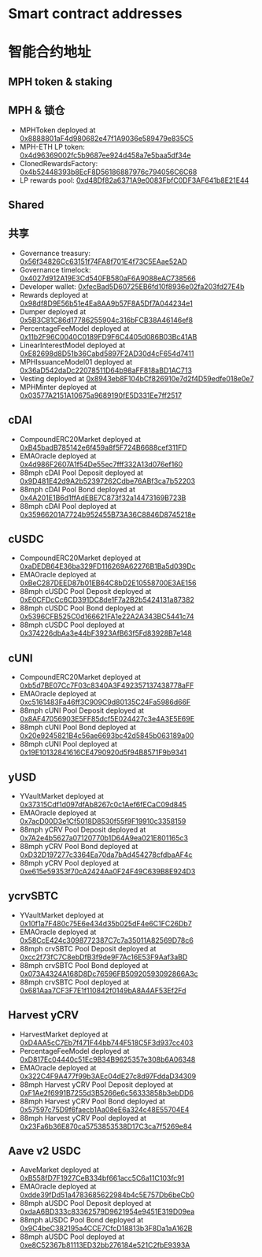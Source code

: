 # Smart contract addresses
# 智能合约地址
## MPH token & staking
## MPH & 锁仓
- MPHToken deployed at [0x8888801aF4d980682e47f1A9036e589479e835C5](https://etherscan.io/address/0x8888801aF4d980682e47f1A9036e589479e835C5)
- MPH-ETH LP token: [0x4d96369002fc5b9687ee924d458a7e5baa5df34e](https://etherscan.io/address/0x4d96369002fc5b9687ee924d458a7e5baa5df34e)
- ClonedRewardsFactory: [0x4b52448393b8EcF8D56186887976c794056C6C68](https://etherscan.io/address/0x4b52448393b8EcF8D56186887976c794056C6C68)
- LP rewards pool: [0xd48Df82a6371A9e0083FbfC0DF3AF641b8E21E44](https://etherscan.io/address/0xd48Df82a6371A9e0083FbfC0DF3AF641b8E21E44)

## Shared
## 共享
- Governance treasury: [0x56f34826Cc63151f74FA8f701E4f73C5EAae52AD](https://etherscan.io/address/0x56f34826Cc63151f74FA8f701E4f73C5EAae52AD)
- Governance timelock: [0x4027d912A19E3Cd540FB580aF6A9088eAC738566](https://etherscan.io/address/0x4027d912A19E3Cd540FB580aF6A9088eAC738566)
- Developer wallet: [0xfecBad5D60725EB6fd10f8936e02fa203fd27E4b](https://etherscan.io/address/0xfecBad5D60725EB6fd10f8936e02fa203fd27E4b)
- Rewards deployed at [0x98df8D9E56b51e4Ea8AA9b57F8A5Df7A044234e1](https://etherscan.io/address/0x98df8D9E56b51e4Ea8AA9b57F8A5Df7A044234e1)
- Dumper deployed at [0x5B3C81C86d17786255904c316bFCB38A46146ef8](https://etherscan.io/address/0x5B3C81C86d17786255904c316bFCB38A46146ef8)
- PercentageFeeModel deployed at [0x11b2F96C0040C0189FD9F6C4405d086B03Bc41AB](https://etherscan.io/address/0x11b2F96C0040C0189FD9F6C4405d086B03Bc41AB)
- LinearInterestModel deployed at [0xE82698d8D51b36Cabd5897F2AD30d4cF654d7411](https://etherscan.io/address/0xE82698d8D51b36Cabd5897F2AD30d4cF654d7411)
- MPHIssuanceModel01 deployed at [0x36aD542daDc22078511D64b98aFF818aBD1AC713](https://etherscan.io/address/0x36aD542daDc22078511D64b98aFF818aBD1AC713)
- Vesting deployed at [0x8943eb8F104bCf826910e7d2f4D59edfe018e0e7](https://etherscan.io/address/0x8943eb8F104bCf826910e7d2f4D59edfe018e0e7)
- MPHMinter deployed at [0x03577A2151A10675a9689190fE5D331Ee7ff2517](https://etherscan.io/address/0x03577A2151A10675a9689190fE5D331Ee7ff2517)

## cDAI

- CompoundERC20Market deployed at [0xB45badB785142e6f459a8f5F724B6688cef311FD](https://etherscan.io/address/0xB45badB785142e6f459a8f5F724B6688cef311FD)
- EMAOracle deployed at [0x4d986F2607A1f54De55ec7fff332A13d076ef160](https://etherscan.io/address/0x4d986F2607A1f54De55ec7fff332A13d076ef160)
- 88mph cDAI Pool Deposit deployed at [0x9D481E42d9A2b52397262Cdbe76ABf3ca7b52203](https://etherscan.io/address/0x9D481E42d9A2b52397262Cdbe76ABf3ca7b52203)
- 88mph cDAI Pool Bond deployed at [0x4A201E1B6d1ffAdEBE7C873f32a14473169B723B](https://etherscan.io/address/0x4A201E1B6d1ffAdEBE7C873f32a14473169B723B)
- 88mph cDAI Pool deployed at [0x35966201A7724b952455B73A36C8846D8745218e](https://etherscan.io/address/0x35966201A7724b952455B73A36C8846D8745218e)

## cUSDC

- CompoundERC20Market deployed at [0xaDEDB64E36ba329FD116269A62276B1Ba5d039Dc](https://etherscan.io/address/0xaDEDB64E36ba329FD116269A62276B1Ba5d039Dc)
- EMAOracle deployed at [0xBeC287DEED87b01EB64C8bD2E10558700E3AE156](https://etherscan.io/address/0xBeC287DEED87b01EB64C8bD2E10558700E3AE156)
- 88mph cUSDC Pool Deposit deployed at [0xE0CFDcCc6CD391DC8de1F7a2B2b5424131a87382](https://etherscan.io/address/0xE0CFDcCc6CD391DC8de1F7a2B2b5424131a87382)
- 88mph cUSDC Pool Bond deployed at [0x5396CFB525C0d166621FA1e22A2A343BC5441c74](https://etherscan.io/address/0x5396CFB525C0d166621FA1e22A2A343BC5441c74)
- 88mph cUSDC Pool deployed at [0x374226dbAa3e44bF3923AfB63f5Fd83928B7e148](https://etherscan.io/address/0x374226dbAa3e44bF3923AfB63f5Fd83928B7e148)

## cUNI

- CompoundERC20Market deployed at [0xb5d7BE07Cc7F03c8340A3F492357137438778aFF](https://etherscan.io/address/0xb5d7BE07Cc7F03c8340A3F492357137438778aFF)
- EMAOracle deployed at [0xc5161483Fa46ff3C909C9d80135C24Fa5986d66F](https://etherscan.io/address/0xc5161483Fa46ff3C909C9d80135C24Fa5986d66F)
- 88mph cUNI Pool Deposit deployed at [0x8AF47056903E5FF85dcf5E024427c3e4A3E5E69E](https://etherscan.io/address/0x8AF47056903E5FF85dcf5E024427c3e4A3E5E69E)
- 88mph cUNI Pool Bond deployed at [0x20e9245821B4c56ae6693bc42d5845b063189a00](https://etherscan.io/address/0x20e9245821B4c56ae6693bc42d5845b063189a00)
- 88mph cUNI Pool deployed at [0x19E10132841616CE4790920d5f94B8571F9b9341](https://etherscan.io/address/0x19E10132841616CE4790920d5f94B8571F9b9341)

## yUSD

- YVaultMarket deployed at [0x37315Cdf1d097dfAb8267c0c1Aef6fECaC09d845](https://etherscan.io/address/0x37315Cdf1d097dfAb8267c0c1Aef6fECaC09d845)
- EMAOracle deployed at [0x7acD00D3e1Cf5018D8530f55f9F19910c3358159](https://etherscan.io/address/0x7acD00D3e1Cf5018D8530f55f9F19910c3358159)
- 88mph yCRV Pool Deposit deployed at [0x7A2e4b5627a07120770b1D64A9ea021E801165c3](https://etherscan.io/address/0x7A2e4b5627a07120770b1D64A9ea021E801165c3)
- 88mph yCRV Pool Bond deployed at [0xD32D197277c3364Ea70da7bAd454278cfdbaAF4c](https://etherscan.io/address/0xD32D197277c3364Ea70da7bAd454278cfdbaAF4c)
- 88mph yCRV Pool deployed at [0xe615e59353f70cA2424Aa0F24F49C639B8E924D3](https://etherscan.io/address/0xe615e59353f70cA2424Aa0F24F49C639B8E924D3)

## ycrvSBTC

- YVaultMarket deployed at [0x10f1a7F480c75E6e434d35b025dF4e6C1FC26Db7](https://etherscan.io/address/0x10f1a7F480c75E6e434d35b025dF4e6C1FC26Db7)
- EMAOracle deployed at [0x58CcE424c3098772387C7c7a35011A82569D78c6](https://etherscan.io/address/0x58CcE424c3098772387C7c7a35011A82569D78c6)
- 88mph crvSBTC Pool Deposit deployed at [0xcc2f73fC7C8ebDfB3f9de9F7Ac16E53F9Aaf3aBD](https://etherscan.io/address/0xcc2f73fC7C8ebDfB3f9de9F7Ac16E53F9Aaf3aBD)
- 88mph crvSBTC Pool Bond deployed at [0x073A4324A168D8Dc76596FB50920593092866A3c](https://etherscan.io/address/0x073A4324A168D8Dc76596FB50920593092866A3c)
- 88mph crvSBTC Pool deployed at [0x681Aaa7CF3F7E1f110842f0149bA8A4AF53Ef2Fd](https://etherscan.io/address/0x681Aaa7CF3F7E1f110842f0149bA8A4AF53Ef2Fd)

## Harvest yCRV

- HarvestMarket deployed at [0xD4AA5cC7Eb7f471F44bb744F518C5F3d937cc403](https://etherscan.io/address/0xD4AA5cC7Eb7f471F44bb744F518C5F3d937cc403)
- PercentageFeeModel deployed at [0xD817Ec04440c51Ec9B34B9625357e308b6A06348](https://etherscan.io/address/0xD817Ec04440c51Ec9B34B9625357e308b6A06348)
- EMAOracle deployed at [0x322C4F9A477f99b3AEc04dE27c8d97FddaD34309](https://etherscan.io/address/0x322C4F9A477f99b3AEc04dE27c8d97FddaD34309)
- 88mph Harvest yCRV Pool Deposit deployed at [0xF1Ae2f6991B7255d3B5266e6c56333858b3ebDD6](https://etherscan.io/address/0xF1Ae2f6991B7255d3B5266e6c56333858b3ebDD6)
- 88mph Harvest yCRV Pool Bond deployed at [0x57597c75D9f6faecb1Aa08eE6a324c48E55704E4](https://etherscan.io/address/0x57597c75D9f6faecb1Aa08eE6a324c48E55704E4)
- 88mph Harvest yCRV Pool deployed at [0x23Fa6b36E870ca5753853538D17C3ca7f5269e84](https://etherscan.io/address/0x23Fa6b36E870ca5753853538D17C3ca7f5269e84)

## Aave v2 USDC

- AaveMarket deployed at [0xB558fD7F1927CeB334bf661acc5C6a11C103fc91](https://etherscan.io/address/0xB558fD7F1927CeB334bf661acc5C6a11C103fc91)
- EMAOracle deployed at [0xdde39fDd51a4783685622984b4c5E757Db6beCb0](https://etherscan.io/address/0xdde39fDd51a4783685622984b4c5E757Db6beCb0)
- 88mph aUSDC Pool Deposit deployed at [0xdaA6BD333c83362579D9621954e9451E319D09ea](https://etherscan.io/address/0xdaA6BD333c83362579D9621954e9451E319D09ea)
- 88mph aUSDC Pool Bond deployed at [0x9C4beC382195a4CCE7CfcD18813b3F8Da1aA162B](https://etherscan.io/address/0x9C4beC382195a4CCE7CfcD18813b3F8Da1aA162B)
- 88mph aUSDC Pool deployed at [0xe8C52367b81113ED32bb276184e521C2fbE9393A](https://etherscan.io/address/0xe8C52367b81113ED32bb276184e521C2fbE9393A)
